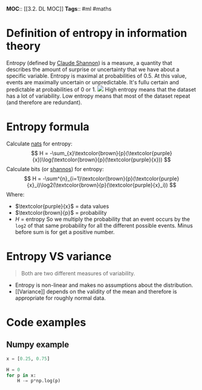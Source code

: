 **MOC**:: [[3.2. DL MOC]]
**Tags**:: #ml #maths 

# Definition of entropy in information theory
Entropy (defined by [Claude Shannon](https://fr.wikipedia.org/wiki/Claude_Shannon)) is a measure, a quantity that describes the amount of surprise or uncertainty that we have about a specific variable. Entropy is maximal at probabilities of $0.5$. At this value, events are maximally uncertain or unpredictable. It's fullu certain and predictable at probabilities of $0$ or $1$.
![](https://upload.wikimedia.org/wikipedia/commons/d/da/Mplwp_shannon_entropy.svg)
High entropy means that the dataset has a lot of variability.
Low entropy means that most of the dataset repeat (and therefore are redundant).

# Entropy formula
Calculate [nats](https://en.wikipedia.org/wiki/Nat_(unit)) for entropy:
$$
H = -\sum_{x}\textcolor{brown}{p}(\textcolor{purple}{x})\log(\textcolor{brown}{p}(\textcolor{purple}{x}))
$$
Calculate bits (or [shannos](https://en.wikipedia.org/wiki/Shannon_(unit))) for entropy:
$$
H = -\sum^{n}_{i=1}\textcolor{brown}{p}(\textcolor{purple}{x}_i)\log2(\textcolor{brown}{p}(\textcolor{purple}{x}_i))
$$
Where:
- $\textcolor{purple}{x}$ = data values
- $\textcolor{brown}{p}$ = probability
- $H$ = entropy
So we multiply the probability that an event occurs by the `log2` of that same probability for all the different possible events. Minus before sum is for get a positive number.

# Entropy VS variance
> Both are two different measures of variability.

- Entropy is non-linear and makes no assumptions about the distribution.
- [[Variance]] depends on the validity of the mean and therefore is appropriate for roughly normal data.

# Code examples
## Numpy example
```python
x = [0.25, 0.75]

H = 0
for p in x:
	H -= p*np.log(p)
```

